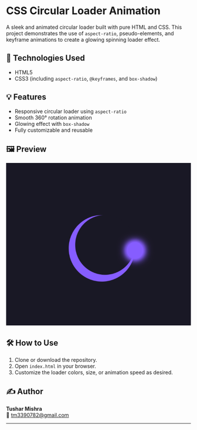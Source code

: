 # CSS Circular Loader Animation

A sleek and animated circular loader built with pure HTML and CSS. This project demonstrates the use of `aspect-ratio`, pseudo-elements, and keyframe animations to create a glowing spinning loader effect.

## 🔧 Technologies Used

- HTML5
- CSS3 (including `aspect-ratio`, `@keyframes`, and `box-shadow`)

## 💡 Features

- Responsive circular loader using `aspect-ratio`
- Smooth 360° rotation animation
- Glowing effect with `box-shadow`
- Fully customizable and reusable

## 🖼️ Preview

![Preview](preview.png)


## 🛠️ How to Use

1. Clone or download the repository.
2. Open `index.html` in your browser.
3. Customize the loader colors, size, or animation speed as desired.


## ✍️ Author

**Tushar Mishra**  
📧 [tm3390782@gmail.com](mailto:tm3390782@gmail.com)

---



